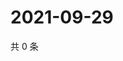 # 2021-09-29

共 0 条

<!-- BEGIN WEIBO -->
<!-- 最后更新时间 Wed Sep 29 2021 00:00:56 GMT+0800 (China Standard Time) -->

<!-- END WEIBO -->

